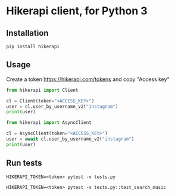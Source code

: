 # Hikerapi client, for Python 3

## Installation

```
pip install hikerapi
```

## Usage

Create a token https://hikerapi.com/tokens and copy "Access key"

```python
from hikerapi import Client

cl = Client(token="<ACCESS_KEY>")
user = cl.user_by_username_v2("instagram")
print(user)
```

```python
from hikerapi import AsyncClient

cl = AsyncClient(token="<ACCESS_KEY>")
user = await cl.user_by_username_v2("instagram")
print(user)
```

## Run tests

```
HIKERAPI_TOKEN=<token> pytest -v tests.py

HIKERAPI_TOKEN=<token> pytest -v tests.py::test_search_music
```